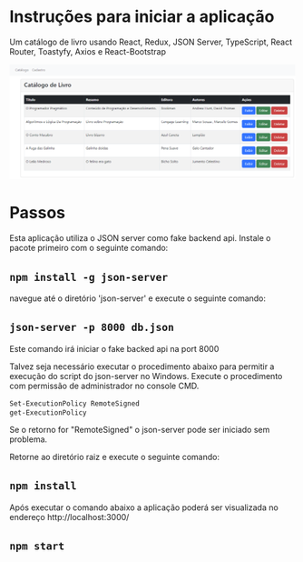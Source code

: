 # Instruções para iniciar a aplicação

Um catálogo de livro usando React, Redux, JSON Server, TypeScript, React Router, Toastyfy, Axios e React-Bootstrap

![alt text](Tela.png)

# Passos 

Esta aplicação utiliza o JSON server como fake backend api. Instale o pacote primeiro com o seguinte comando:

## `npm install -g json-server`

navegue até o diretório 'json-server' e execute o seguinte comando:

## `json-server -p 8000 db.json`

Este comando irá iniciar o fake backed api na port 8000

Talvez seja necessário executar o procedimento abaixo para permitir a execução do script do json-server no Windows. Execute o procedimento com permissão de administrador no console CMD.

```
Set-ExecutionPolicy RemoteSigned
get-ExecutionPolicy
```

Se o retorno for "RemoteSigned" o json-server pode ser iniciado sem problema.

Retorne ao diretório raiz e execute o seguinte comando:

## `npm install`

Após executar o comando abaixo a aplicação poderá ser visualizada no endereço http://localhost:3000/

## `npm start`

